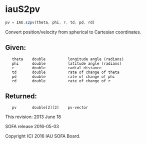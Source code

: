 # iauS2pv

```js
pv = IAU.s2pv(theta, phi, r, td, pd, rd)
```

Convert position/velocity from spherical to Cartesian coordinates.

## Given:
```
   theta    double          longitude angle (radians)
   phi      double          latitude angle (radians)
   r        double          radial distance
   td       double          rate of change of theta
   pd       double          rate of change of phi
   rd       double          rate of change of r
```

## Returned:
```
   pv       double[2][3]    pv-vector
```

This revision:  2013 June 18

SOFA release 2016-05-03

Copyright (C) 2016 IAU SOFA Board.